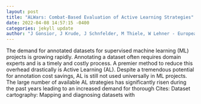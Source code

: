 ```yaml
--- 
layout: post 
title: "ALWars: Combat-Based Evaluation of Active Learning Strategies" 
date: 2022-04-08 14:57:15 -0400 
categories: jekyll update 
author: "J Gonsior, J Krude, J Schnfelder, M Thiele, W Lehner - European Conference on , 2022" 
--- 
```

The demand for annotated datasets for supervised machine learning (ML) projects is growing rapidly. Annotating a dataset often requires domain experts and is a timely and costly process. A premier method to reduce this overhead drastically is Active Learning (AL). Despite a tremendous potential for annotation cost savings, AL is still not used universally in ML projects. The large number of available AL strategies has significantly risen during the past years leading to an increased demand for thorough Cites: Dataset cartography: Mapping and diagnosing datasets with